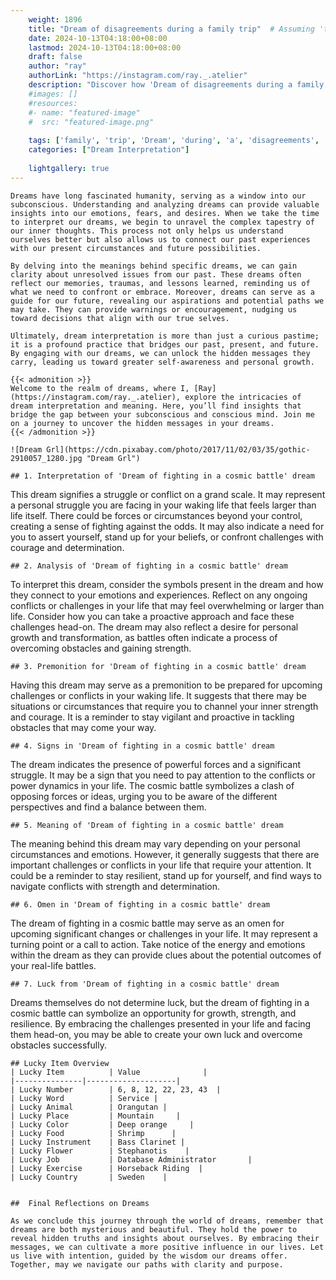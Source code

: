 ```yaml
---
    weight: 1896
    title: "Dream of disagreements during a family trip"  # Assuming 'title' column exists
    date: 2024-10-13T04:18:00+08:00
    lastmod: 2024-10-13T04:18:00+08:00
    draft: false
    author: "ray"
    authorLink: "https://instagram.com/ray._.atelier"
    description: "Discover how 'Dream of disagreements during a family trip' can interpret your future and uncover its significant meanings in your life."
    #images: []
    #resources:
    #- name: "featured-image"
    #  src: "featured-image.png"
    
    tags: ['family', 'trip', 'Dream', 'during', 'a', 'disagreements', 'of']
    categories: ["Dream Interpretation"]
    
    lightgallery: true
---
```

    
    Dreams have long fascinated humanity, serving as a window into our subconscious. Understanding and analyzing dreams can provide valuable insights into our emotions, fears, and desires. When we take the time to interpret our dreams, we begin to unravel the complex tapestry of our inner thoughts. This process not only helps us understand ourselves better but also allows us to connect our past experiences with our present circumstances and future possibilities.
    
    By delving into the meanings behind specific dreams, we can gain clarity about unresolved issues from our past. These dreams often reflect our memories, traumas, and lessons learned, reminding us of what we need to confront or embrace. Moreover, dreams can serve as a guide for our future, revealing our aspirations and potential paths we may take. They can provide warnings or encouragement, nudging us toward decisions that align with our true selves.
    
    Ultimately, dream interpretation is more than just a curious pastime; it is a profound practice that bridges our past, present, and future. By engaging with our dreams, we can unlock the hidden messages they carry, leading us toward greater self-awareness and personal growth.
    
    {{< admonition >}}
    Welcome to the realm of dreams, where I, [Ray](https://instagram.com/ray._.atelier), explore the intricacies of dream interpretation and meaning. Here, you’ll find insights that bridge the gap between your subconscious and conscious mind. Join me on a journey to uncover the hidden messages in your dreams.
    {{< /admonition >}}
    
    ![Dream Grl](https://cdn.pixabay.com/photo/2017/11/02/03/35/gothic-2910057_1280.jpg "Dream Grl")
    
    ## 1. Interpretation of 'Dream of fighting in a cosmic battle' dream
    
This dream signifies a struggle or conflict on a grand scale. It may represent a personal struggle you are facing in your waking life that feels larger than life itself. There could be forces or circumstances beyond your control, creating a sense of fighting against the odds. It may also indicate a need for you to assert yourself, stand up for your beliefs, or confront challenges with courage and determination.
    
    ## 2. Analysis of 'Dream of fighting in a cosmic battle' dream
    
To interpret this dream, consider the symbols present in the dream and how they connect to your emotions and experiences. Reflect on any ongoing conflicts or challenges in your life that may feel overwhelming or larger than life. Consider how you can take a proactive approach and face these challenges head-on. The dream may also reflect a desire for personal growth and transformation, as battles often indicate a process of overcoming obstacles and gaining strength.
    
    ## 3. Premonition for 'Dream of fighting in a cosmic battle' dream
    
Having this dream may serve as a premonition to be prepared for upcoming challenges or conflicts in your waking life. It suggests that there may be situations or circumstances that require you to channel your inner strength and courage. It is a reminder to stay vigilant and proactive in tackling obstacles that may come your way.
    
    ## 4. Signs in 'Dream of fighting in a cosmic battle' dream
    
The dream indicates the presence of powerful forces and a significant struggle. It may be a sign that you need to pay attention to the conflicts or power dynamics in your life. The cosmic battle symbolizes a clash of opposing forces or ideas, urging you to be aware of the different perspectives and find a balance between them.
    
    ## 5. Meaning of 'Dream of fighting in a cosmic battle' dream
    
The meaning behind this dream may vary depending on your personal circumstances and emotions. However, it generally suggests that there are important challenges or conflicts in your life that require your attention. It could be a reminder to stay resilient, stand up for yourself, and find ways to navigate conflicts with strength and determination.
    
    ## 6. Omen in 'Dream of fighting in a cosmic battle' dream
    
The dream of fighting in a cosmic battle may serve as an omen for upcoming significant changes or challenges in your life. It may represent a turning point or a call to action. Take notice of the energy and emotions within the dream as they can provide clues about the potential outcomes of your real-life battles.
    
    ## 7. Luck from 'Dream of fighting in a cosmic battle' dream
    
Dreams themselves do not determine luck, but the dream of fighting in a cosmic battle can symbolize an opportunity for growth, strength, and resilience. By embracing the challenges presented in your life and facing them head-on, you may be able to create your own luck and overcome obstacles successfully.
    
    ## Lucky Item Overview
    | Lucky Item          | Value              |
    |---------------|--------------------|
    | Lucky Number        | 6, 8, 12, 22, 23, 43  |
    | Lucky Word          | Service |
    | Lucky Animal        | Orangutan |
    | Lucky Place         | Mountain     |
    | Lucky Color         | Deep orange     |
    | Lucky Food          | Shrimp      |
    | Lucky Instrument    | Bass Clarinet |
    | Lucky Flower        | Stephanotis    |
    | Lucky Job           | Database Administrator       |
    | Lucky Exercise      | Horseback Riding  |
    | Lucky Country       | Sweden    |
    
    
    ##  Final Reflections on Dreams
    
    As we conclude this journey through the world of dreams, remember that dreams are both mysterious and beautiful. They hold the power to reveal hidden truths and insights about ourselves. By embracing their messages, we can cultivate a more positive influence in our lives. Let us live with intention, guided by the wisdom our dreams offer. Together, may we navigate our paths with clarity and purpose.
    